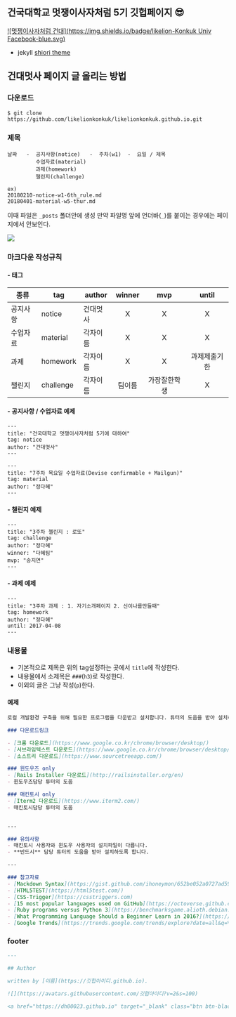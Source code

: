 건국대학교 멋쟁이사자처럼 5기 깃헙페이지 😎
---
[![멋쟁이사자처럼 건대](https://img.shields.io/badge/likelion-Konkuk Univ Facebook-blue.svg)](https://www.facebook.com/likelionkonkuk)

- jekyll [shiori theme](https://github.com/ellekasai/shiori)


## 건대멋사 페이지 글 올리는 방법

### 다운로드
```
$ git clone https://github.com/likelionkonkuk/likelionkonkuk.github.io.git
```

### 제목

```
날짜   -  공지사항(notice)   -  주차(w1)  -  요일 / 제목
		 수업자료(material)
		 과제(homework)
		 챌린지(challenge)
```
```
ex)
20180210-notice-w1-6th_rule.md
20180401-material-w5-thur.md
```

이때 파일은 `_posts` 폴더안에 생성
만약 파일명 앞에 언더바(`_`)를 붙이는 경우에는 페이지에서 안보인다.

![](./image/filename.png)

### 마크다운 작성규칙

#### - 태그

|종류|tag|author|winner|mvp|until|
|-----|-----|-----|:-----:|:-----:|:-----:|
|공지사항|notice|건대멋사|X|X|X|
|수업자료|material|각자이름|X|X|X|
|과제|homework|각자이름|X|X|과제제출기한|
|챌린지|challenge|각자이름|팀이름|가장잘한학생|X|


#### - 공지사항 / 수업자료 예제
```
---
title: "건국대학교 멋쟁이사자처럼 5기에 대하여"
tag: notice
author: "건대멋사"
---
```
```
---
title: "7주차 목요일 수업자료(Devise confirmable + Mailgun)"
tag: material
author: "정다혜"
---
```

#### -  챌린지 예제
```
---
title: "3주차 첼린지 : 로또"
tag: challenge
author: "정다혜"
winner: "다혜팀"
mvp: "송지연"
---
```

#### - 과제 예제
```
---
title: "3주차 과제 : 1. 자기소개페이지 2. 신이나를만들때"
tag: homework
author: "정다혜"
until: 2017-04-08
---
```

### 내용물

- 기본적으로 제목은  위의 tag설정하는 곳에서 `title`에 작성한다.
- 내용물에서 소제목은 `###`(`h3`)로 작성한다.
- 이외의 글은 그냥 작성(`p`)한다.

#### 예제

```markdown
로컬 개발환경 구축을 위해 필요한 프로그램을 다운받고 설치합니다. 튜터의 도움을 받아 설치하여 컴퓨터가 먹통이 되는 일을 방지합시다. 아래 다운로드 링크를 이용하세요!

### 다운로드링크

- [크롬 다운로드](https://www.google.co.kr/chrome/browser/desktop/)
- [서브라임텍스트 다운로드](https://www.google.co.kr/chrome/browser/desktop/)
- [소스트리 다운로드](https://www.sourcetreeapp.com/)

### 윈도우즈 only
- [Rails Installer 다운로드](http://railsinstaller.org/en)
- 윈도우즈담당 튜터의 도움

### 매킨토시 only
- [Iterm2 다운로드](https://www.iterm2.com/)
- 매킨토시담당 튜터의 도움


---

### 유의사항
- 매킨토시 사용자와 윈도우 사용자의 설치파일이 다릅니다.
- **반드시** 담당 튜터의 도움을 받아 설치하도록 합니다.

---

### 참고자료
- [Mackdown Syntax](https://gist.github.com/ihoneymon/652be052a0727ad59601)
- [HTML5TEST](https://html5test.com/)
- [CSS-Trigger](https://csstriggers.com)
- [15 most popular languages used on GitHub](https://octoverse.github.com/)
- [Ruby programs versus Python 3](https://benchmarksgame.alioth.debian.org/u64q/ruby.html)
- [What Programming Language Should a Beginner Learn in 2016?](https://www.codementor.io/learn-programming/beginner-programming-language-job-salary-community)
- [Google Trends](https://trends.google.com/trends/explore?date=all&q=%2Fm%2F0505cl,%2Fm%2F06y_qx)
```

### footer

```markdown
---

## Author

written by [이름](https://깃헙아이디.github.io).

![](https://avatars.githubusercontent.com/깃헙아이디?v=2&s=100)

<a href="https://dh00023.github.io" target="_blank" class="btn btn-black"><i class="fa fa-github fa-lg"></i> Visit on Github Page &rarr;</a>
```
